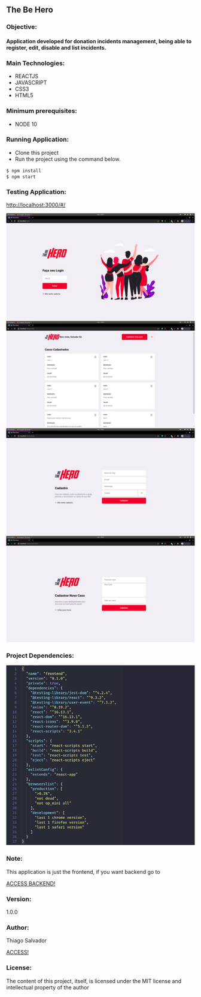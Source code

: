 <h2 class="code-line" data-line-start=0 data-line-end=1 ><a id="Task_Manager_System_0"></a>The Be Hero</h2>
<h3 class="code-line" data-line-start=2 data-line-end=3 ><a id="Objective_2"></a>Objective:</h3>
<h4 class="code-line" data-line-start=3 data-line-end=4 ><a id="This_application_was_developed_in_order_to_be_able_to_manage_Tasks_being_able_to_register_edit_disable_and_list_various_tasks_3"></a>Application developed for donation incidents management, being able to register, edit, disable and list incidents.</h4>
<h3 class="code-line" data-line-start=5 data-line-end=6 ><a id="Main_Technologies_5"></a>Main Technologies:</h3>
<ul>
<li class="has-line-data" data-line-start="6" data-line-end="7">REACTJS</li>
<li class="has-line-data" data-line-start="7" data-line-end="8">JAVASCRIPT</li>
<li class="has-line-data" data-line-start="8" data-line-end="10">CSS3</li>
<li class="has-line-data" data-line-start="8" data-line-end="10">HTML5</li>

</ul>
<h3 class="code-line" data-line-start=10 data-line-end=11 ><a id="Minimum_prerequisites_10"></a>Minimum prerequisites:</h3>
<ul>
<li class="has-line-data" data-line-start="11" data-line-end="12">NODE 10</li>
</ul>
<h3 class="code-line" data-line-start=12 data-line-end=13 ><a id="Running_Application_12"></a>Running Application:</h3>
<ul>
<li class="has-line-data" data-line-start="13" data-line-end="14">Clone this project</li>
<li class="has-line-data" data-line-start="14" data-line-end="15">Run the project using the command below.</li>
</ul>
<pre><code class="has-line-data" data-line-start="16" data-line-end="19" class="language-sh">$ npm install
$ npm start
</code></pre>
<h3 class="code-line" data-line-start=20 data-line-end=21 ><a id="Testing_Application_20"></a>Testing Application:</h3>
<p class="has-line-data" data-line-start="21" data-line-end="22"><a href="http://localhost:3000/#/">http://localhost:3000/#/</a></p>
<img src="image/imi1.png">
<img src="image/imi2.png">
<img src="image/imi3.png">
<img src="image/imi4.png">

<h3 class="code-line" data-line-start=23 data-line-end=24 ><a id="Project_Dependencies_23"></a>Project Dependencies:</h3>
<img src="image/imi5.png">

<h3 class="code-line" data-line-start=62 data-line-end=63 ><a id="Note_62"></a>Note:</h3>
<p class="has-line-data" data-line-start="63" data-line-end="64">This application is just the frontend, if you want backend go to</p>
<p><a href="https://github.com/ThiagoSalvadorFloripa/taskManagementApiRest-SPRINGBOOT-MYSQL
">ACCESS BACKEND!</a></p>

<h3 class="code-line" data-line-start=64 data-line-end=65 ><a id="Version_64"></a>Version:</h3>
<p class="has-line-data" data-line-start="65" data-line-end="66">1.0.0</p>
<h3 class="code-line" data-line-start=66 data-line-end=67 ><a id="Author_66"></a>Author:</h3>
<p class="has-line-data" data-line-start="67" data-line-end="69">Thiago Salvador<br></p>
<p><a href="https://www.linkedin.com/in/thiagocostasalvador/">ACCESS!</a></p>

<h3 class="code-line" data-line-start=70 data-line-end=71 ><a id="License_70"></a>License:</h3>
<p class="has-line-data" data-line-start="71" data-line-end="72">The content of this project, itself, is licensed under the MIT license and intellectual property of the author</p>
